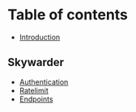 # Table of contents

* [Introduction](README.md)

## Skywarder <a id="docs"></a>

* [Authentication](docs/authentication.md)
* [Ratelimit](docs/ratelimit.md)
* [Endpoints](docs/endpoints.md)

